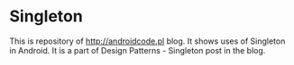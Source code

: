 # Singleton
This is repository of http://androidcode.pl blog. It shows uses of Singleton in Android. It is a part of Design Patterns - Singleton post in the blog.
